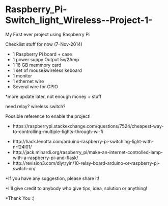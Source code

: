 Raspberry_Pi-Switch_light_Wireless--Project-1-
==============================================

My First ever project using Raspberry Pi

Checklist stuff for now (7-Nov-2014)
<ul>
  <li>1 Raspberry Pi board + case
  <li>1 power suppy Output 5v/2Amp
  <li>1 16 GB memmory card
  <li>1 set of mouse&wireless keboard
  <li>1 monitor
  <li>1 ethernet wire
  <li>Several wire for GPIO
</ul>
*more update later, not enough money + stuff

need relay? wireless switch?

Possible reference to enable the project!
<ul>
  <li>https://raspberrypi.stackexchange.com/questions/7524/cheapest-way-to-controlling-multiple-lights-through-wi-fi</p>
  <li>http://hack.lenotta.com/arduino-raspberry-pi-switching-light-with-nrf24l01/
  <li>http://jack.minardi.org/raspberry_pi/make-an-internet-controlled-lamp-with-a-raspberry-pi-and-flask/
  <li>http://revision3.com/diytryin/10-relay-board-arduino-or-raspberry-pi-switch-on/
</ul>

<p>*If you have any suggestion, please share it!
<p>*I'll give credit to anybody who give tips, idea, solution or anything!
<p>*Thank You :)
